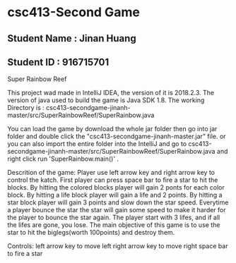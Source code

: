# csc413-Second Game

## Student Name : Jinan Huang
## Student ID : 916715701

Super Rainbow Reef

This project wad made in IntelliJ IDEA, the version of it is 2018.2.3.
The version of java used to build the game is Java SDK 1.8.
The working Directory is : csc413-secondgame-jinanh-master/src/SuperRainbowReef/SuperRainbow.java

You can load the game by download the whole jar folder then go into jar folder and double click the "csc413-secondgame-jinanh-master.jar" file.
or you can also import the entire folder into the IntelliJ and go to csc413-secondgame-jinanh-master/src/SuperRainbowReef/SuperRainbow.java and right click run 'SuperRainbow.main()' .


Descrition of the game: 
Player use left arrow key and right arrow key to control the katch. First player can press space bar to fire a star to hit the blocks. By hitting the colored blocks player will gain 2 ponts for each color block. By hitting a life block player will gain a life and 2 points. By hitting a star block player will gain 3 points and slow down the star speed. Everytime a player bounce the star the star will gain some speed to make it harder for the player to bounce the star again. The player start with 3 lifes, and if all the lifes are gone, you lose. The main objective of this game is to use the star to hit the biglegs(worth 100points) and destroy them.

Controls:
left arrow key to move left
right arrow key to move right
space bar to fire a star

